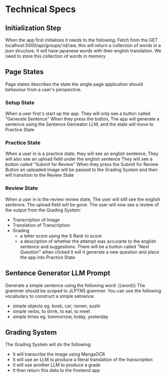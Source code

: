 # Technical Specs

## Initialization Step

When the app first initializes it needs to the following:
Fetch from the GET localhost:5000/api/groups/:id/raw, this will return a collection of words in a json structure. It will have japanese words with their english translation. We need to store this collection of words in memory

## Page States

Page states describes the state the single page application should behaviour from a user's perspective. 

### Setup State

When a user first's start up the app.
They will only see a button called "Generate Sentence"
When they press the button, The app will generate a sentence using
the Sentence Genreator LLM, and the state will move to Practice State

### Practice State

When a user in is a practice state,
they will see an english sentence,
They will also see an upload field under the english sentence
They will see a button called "Submit for Review"
When they press the Submit for Review Button an uploaded image
will be passed to the Grading System and then will transition to the Review State

### Review State

 When a user in is the review review state,
 The user will still see the english sentence.
 The upload field will be gone.
 The user will now see a review of the output from the Grading System:

- Transcription of Image
- Translation of Transcription
- Grading
  - a letter score using the S Rank to score
  - a description of whether the attempt was accurarte to the english sentence and suggestions.
There will be a button called "Next Question" when clicked
it will it generate a new question and place the app into Practice State

## Sentence Generator LLM Prompt

Generate a simple sentence using the following word: {{word}}
The grammer should be scoped to JLPTN5 grammer.
You can use the following vocabulary to construct a simple setnence:

- simple objects eg. book, car, ramen, sushi
- simple verbs, to drink, to eat, to meet
- simple times eg. tommorrow, today, yesterday

## Grading System

The Grading System will do the following:

- It will transcribe the image using MangaOCR
- It will use an LLM to produce a literal translation of the transcription
- It will use another LLM to produce a grade
- It then return this data to the frontend app